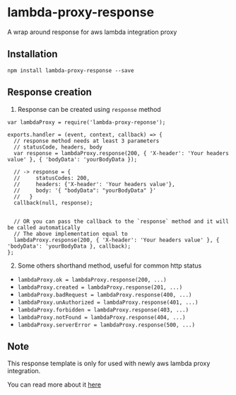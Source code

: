 # lambda-proxy-response
A wrap around response for aws lambda integration proxy

## Installation
`npm install lambda-proxy-response --save`

## Response creation
1. Response can be created using `response` method
```
var lambdaProxy = require('lambda-proxy-reponse');

exports.handler = (event, context, callback) => {
  // response method needs at least 3 parameters
  // statusCode, headers, body
  var response = lambdaProxy.response(200, { 'X-header': 'Your headers value' }, { 'bodyData': 'yourBodyData });
  
  // -> response = {
  //     statusCodes: 200,
  //     headers: {'X-header': 'Your headers value'},
  //     body: '{ "bodyData": "yourBodyData" }' 
  //   }
  callback(null, response);
  
  
  // OR you can pass the callback to the `response` method and it will be called automatically
  // The above implementation equal to
  lambdaProxy.response(200, { 'X-header': 'Your headers value' }, { 'bodyData': 'yourBodyData }, callback);
};
```
2. Some others shorthand method, useful for common http status
  - `lambdaProxy.ok = lambdaProxy.response(200, ...)`
  - `lambdaProxy.created = lambdaProxy.response(201, ...)`
  - `lambdaProxy.badRequest = lambdaProxy.response(400, ...)`
  - `lambdaProxy.unAuthorized = lambdaProxy.response(401, ...)`
  - `lambdaProxy.forbidden = lambdaProxy.response(403, ...)`
  - `lambdaProxy.notFound = lambdaProxy.response(404, ...)`
  - `lambdaProxy.serverError = lambdaProxy.response(500, ...)`

## Note
This response template is only for used with newly aws lambda proxy integration.

You can read more about it [here](http://docs.aws.amazon.com/apigateway/latest/developerguide/api-gateway-create-api-as-simple-proxy-for-lambda.html)

